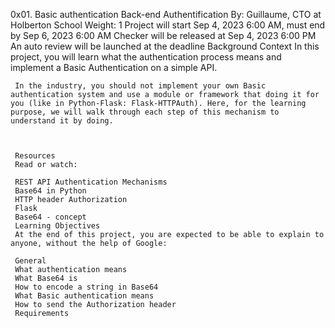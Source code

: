 0x01. Basic authentication
Back-end
Authentification
 By: Guillaume, CTO at Holberton School
  Weight: 1
   Project will start Sep 4, 2023 6:00 AM, must end by Sep 6, 2023 6:00 AM
    Checker will be released at Sep 4, 2023 6:00 PM
     An auto review will be launched at the deadline
     Background Context
     In this project, you will learn what the authentication process means and implement a Basic Authentication on a simple API.

     In the industry, you should not implement your own Basic authentication system and use a module or framework that doing it for you (like in Python-Flask: Flask-HTTPAuth). Here, for the learning purpose, we will walk through each step of this mechanism to understand it by doing.



     Resources
     Read or watch:

     REST API Authentication Mechanisms
     Base64 in Python
     HTTP header Authorization
     Flask
     Base64 - concept
     Learning Objectives
     At the end of this project, you are expected to be able to explain to anyone, without the help of Google:

     General
     What authentication means
     What Base64 is
     How to encode a string in Base64
     What Basic authentication means
     How to send the Authorization header
     Requirements
